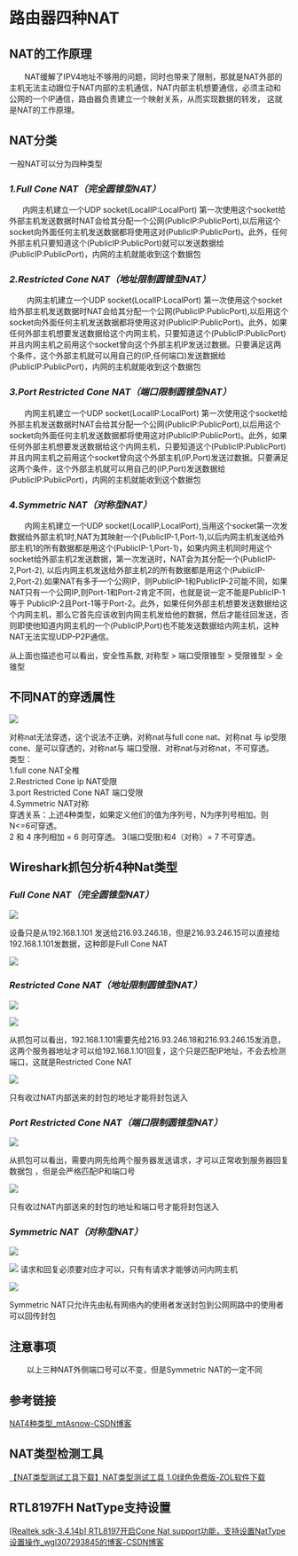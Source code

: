 # 路由器四种NAT
## NAT的工作原理

&nbsp;&nbsp;&nbsp;&nbsp;&nbsp;&nbsp;&nbsp;NAT缓解了IPV4地址不够用的问题，同时也带来了限制，那就是NAT外部的主机无法主动跟位于NAT内部的主机通信，NAT内部主机想要通信，必须主动和公网的一个IP通信，路由器负责建立一个映射关系，从而实现数据的转发， 这就是NAT的工作原理。

## NAT分类

一般NAT可以分为四种类型

### *1.Full Cone NAT（*完全圆锥型NAT*）*

&nbsp;&nbsp;&nbsp;&nbsp;&nbsp;&nbsp;内网主机建立一个UDP socket(LocalIP:LocalPort) 第一次使用这个socket给外部主机发送数据时NAT会给其分配一个公网(PublicIP:PublicPort),以后用这个socket向外面任何主机发送数据都将使用这对(PublicIP:PublicPort)。此外，任何外部主机只要知道这个(PublicIP:PublicPort)就可以发送数据给(PublicIP:PublicPort)，内网的主机就能收到这个数据包 

### *2.Restricted Cone NAT（*地址限制圆锥型NAT*）*

&nbsp;&nbsp;&nbsp;&nbsp;&nbsp;&nbsp;&nbsp;&nbsp;内网主机建立一个UDP socket(LocalIP:LocalPort) 第一次使用这个socket给外部主机发送数据时NAT会给其分配一个公网(PublicIP:PublicPort),以后用这个socket向外面任何主机发送数据都将使用这对(PublicIP:PublicPort)。此外，如果任何外部主机想要发送数据给这个内网主机，只要知道这个(PublicIP:PublicPort)并且内网主机之前用这个socket曾向这个外部主机IP发送过数据。只要满足这两个条件，这个外部主机就可以用自己的(IP,任何端口)发送数据给(PublicIP:PublicPort)，内网的主机就能收到这个数据包

### *3.Port Restricted Cone NAT（*端口限制圆锥型NAT*）*

&nbsp;&nbsp;&nbsp;&nbsp;&nbsp;&nbsp;&nbsp;内网主机建立一个UDP socket(LocalIP:LocalPort) 第一次使用这个socket给外部主机发送数据时NAT会给其分配一个公网(PublicIP:PublicPort),以后用这个socket向外面任何主机发送数据都将使用这对(PublicIP:PublicPort)。此外，如果任何外部主机想要发送数据给这个内网主机，只要知道这个(PublicIP:PublicPort)并且内网主机之前用这个socket曾向这个外部主机(IP,Port)发送过数据。只要满足这两个条件，这个外部主机就可以用自己的(IP,Port)发送数据给(PublicIP:PublicPort)，内网的主机就能收到这个数据包

### *4.Symmetric NAT（*对称型NAT*）*

&nbsp;&nbsp;&nbsp;&nbsp;&nbsp;&nbsp;&nbsp;内网主机建立一个UDP socket(LocalIP,LocalPort),当用这个socket第一次发数据给外部主机1时,NAT为其映射一个(PublicIP-1,Port-1),以后内网主机发送给外部主机1的所有数据都是用这个(PublicIP-1,Port-1)，如果内网主机同时用这个socket给外部主机2发送数据，第一次发送时，NAT会为其分配一个(PublicIP-2,Port-2), 以后内网主机发送给外部主机2的所有数据都是用这个(PublicIP-2,Port-2).如果NAT有多于一个公网IP，则PublicIP-1和PublicIP-2可能不同，如果NAT只有一个公网IP,则Port-1和Port-2肯定不同，也就是说一定不能是PublicIP-1等于 PublicIP-2且Port-1等于Port-2。此外，如果任何外部主机想要发送数据给这个内网主机，那么它首先应该收到内网主机发给他的数据，然后才能往回发送，否则即使他知道内网主机的一个(PublicIP,Port)也不能发送数据给内网主机，这种NAT无法实现UDP-P2P通信。 

从上面也描述也可以看出，安全性系数,  对称型 > 端口受限锥型 > 受限锥型 > 全锥型

## 不同NAT的穿透属性

![](vx_images/82862910269260.png)

 对称nat无法穿透，这个说法不正确，对称nat与full cone nat、对称nat 与 ip受限cone、是可以穿透的，对称nat与 端口受限、对称nat与对称nat，不可穿透。  
类型：  
1.full cone NAT全椎  
2.Restricted Cone ip NAT受限  
3.port Restricted Cone NAT 端口受限  
4.Symmetric NAT对称  
穿透关系：上述4种类型，如果定义他们的值为序列号，N为序列号相加。则N<=6可穿透。  
2 和 4 序列相加 = 6 则可穿透。 3(端口受限)和4（对称）= 7 不可穿透。 

## Wireshark抓包分析4种Nat类型

### *Full Cone NAT（*完全圆锥型NAT*）*

![](vx_images/81772910246820.png)

设备只是从192.168.1.101 发送给216.93.246.18，但是216.93.246.15可以直接给192.168.1.101发数据，这种即是Full Cone NAT 

![](vx_images/7112910265579.png)  

###  *Restricted Cone NAT（*地址限制圆锥型NAT*）*

![](vx_images/590842810268077.png)

![](vx_images/588612810270473.png)

 从抓包可以看出，192.168.1.101需要先给216.93.246.18和216.93.246.15发消息，这两个服务器地址才可以给192.168.1.101回复，这个只是匹配IP地址，不会去检测端口，这就是Restricted Cone NAT

![](vx_images/570532810252593.png)

只有收过NAT内部送来的封包的地址才能将封包送入 

### *Port Restricted Cone NAT（*端口限制圆锥型NAT*）* 

 ![](vx_images/559342810256839.png)

从抓包可以看出，需要内网先给两个服务器发送请求，才可以正常收到服务器回复数据包 ，但是会严格匹配IP和端口号

![](vx_images/553242810260284.png)

只有收过NAT内部送来的封包的地址和端口号才能将封包送入 

### *Symmetric NAT（*对称型NAT*）* 

 ![](vx_images/542132810267615.png)

![](vx_images/524982810247449.png) 请求和回复必须要对应才可以，只有有请求才能够访问内网主机

![](vx_images/506232810259582.png)

Symmetric NAT只允许先由私有网络內的使用者发送封包到公网网路中的使用者 可以回传封包 

## 注意事项

&nbsp;&nbsp;&nbsp;&nbsp;&nbsp;&nbsp;&nbsp;&nbsp;以上三种NAT外侧端口号可以不变，但是Symmetric NAT的一定不同

## 参考链接

[NAT4种类型\_mtAsnow-CSDN博客](https://blog.csdn.net/pyl88429/article/details/104717859?utm_medium=distribute.pc_relevant.none-task-blog-2~default~CTRLIST~default-1.no_search_link&depth_1-utm_source=distribute.pc_relevant.none-task-blog-2~default~CTRLIST~default-1.no_search_link "NAT4种类型_mtAsnow-CSDN博客")

## NAT类型检测工具

[【NAT类型测试工具下载】NAT类型测试工具 1.0绿色免费版-ZOL软件下载](https://xiazai.zol.com.cn/detail/46/457024.shtml "【NAT类型测试工具下载】NAT类型测试工具 1.0绿色免费版-ZOL软件下载")

## RTL8197FH NatType支持设置

[\[Realtek sdk-3.4.14b\] RTL8197开启Cone Nat support功能，支持设置NatType设置操作\_wgl307293845的博客-CSDN博客](https://blog.csdn.net/wgl307293845/article/details/120728387 "[Realtek sdk-3.4.14b] RTL8197开启Cone Nat support功能，支持设置NatType设置操作_wgl307293845的博客-CSDN博客")